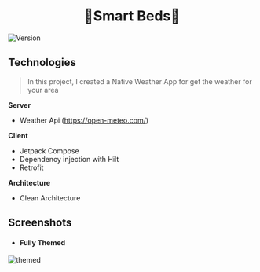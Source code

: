 <h1 align="center">🌿Smart Beds🌿</h1>
<p>
  <img alt="Version" src="https://img.shields.io/badge/version-1.0-blue.svg?cacheSeconds=2592000" />
</p>

## Technologies
> In this project, I created a Native Weather App for get the weather for your area

**Server**
- Weather Api (https://open-meteo.com/)

**Client**
- Jetpack Compose
- Dependency injection with Hilt
- Retrofit

**Architecture**
- Clean Architecture

## Screenshots
- #### Fully Themed
![themed](https://github.com/DaDaDaTheoryNow/Native-Weather/assets/105795587/a915abad-2127-4fe6-a85e-1a6bb4330831)
